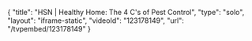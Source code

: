 {
    "title": "HSN | Healthy Home: The 4 C's of Pest Control",
    "type": "solo",
    "layout": "iframe-static",
    "videoId": "123178149",
    "url": "\/tvpembed\/123178149"
}